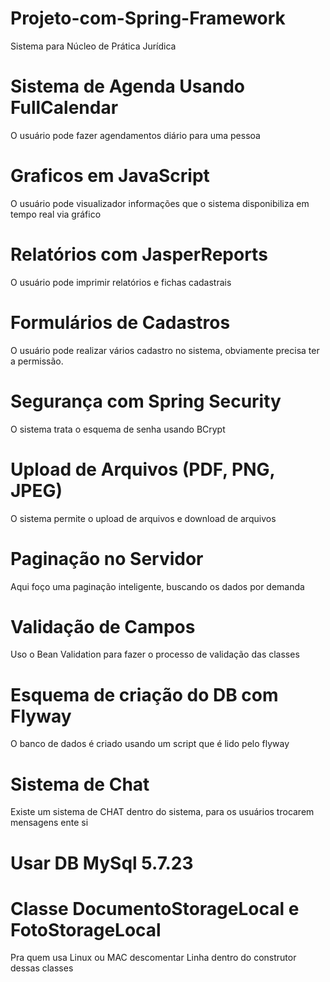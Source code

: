 # Projeto-com-Spring-Framework
Sistema para Núcleo de Prática Jurídica

# Sistema de Agenda Usando FullCalendar
O usuário pode fazer agendamentos diário para uma pessoa

# Graficos em JavaScript
O usuário pode visualizador informações que o sistema disponibiliza em tempo real via gráfico

# Relatórios com JasperReports
O usuário pode imprimir relatórios e fichas cadastrais

# Formulários de Cadastros
O usuário pode realizar vários cadastro no sistema, obviamente precisa ter a permissão.

# Segurança com Spring Security
O sistema trata o esquema de senha usando BCrypt

# Upload de Arquivos (PDF, PNG, JPEG)
O sistema permite o upload de arquivos e download de arquivos

# Paginação no Servidor
Aqui foço uma paginação inteligente, buscando os dados por demanda

# Validação de Campos
Uso o Bean Validation para fazer o processo de validação das classes

# Esquema de criação do DB com Flyway
O banco de dados é criado usando um script que é lido pelo flyway

# Sistema de Chat
Existe um sistema de CHAT dentro do sistema, para os usuários trocarem mensagens ente si

# Usar DB MySql 5.7.23

# Classe DocumentoStorageLocal e FotoStorageLocal
Pra quem usa Linux ou MAC descomentar Linha dentro do construtor dessas classes
